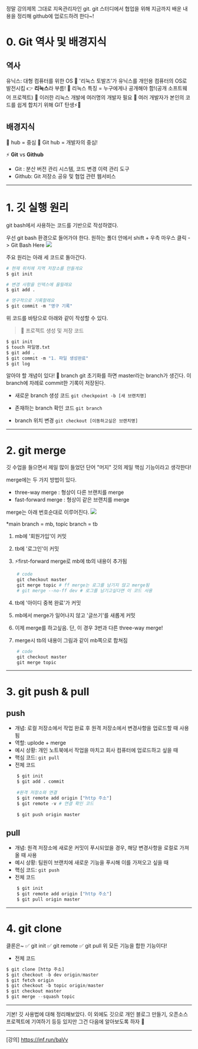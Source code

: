 정말 강의제목 그대로 지옥관리자인 git.
git 스터디에서 협업을 위해 지금까지 배운 내용을 정리해 github에 업로드하려 한다~!

# 0. Git 역사 및 배경지식
## 역사
유닉스: 대형 컴퓨터를 위한 OS
🔻
'리눅스 토발즈'가 유닉스를 개인용 컴퓨터의 OS로 발전시킴 👉 **리눅스**라 부름!
🔻
리눅스 특징 = 누구에게나 공개해야 함!(공개 소프트웨어 프로젝트)
🔻
이러한 리눅스 개발에 여러명의 개발자 필요
🔻
여러 개발자가 본인의 코드를 쉽게 합치기 위해 GIT 탄생⚡🎉

## 배경지식
📍 hub = 중심
📍 Git hub = 개발자의 중심!

⚡ **Git** vs **Github**
- Git : 분산 버전 관리 시스템, 코드 변경 이력 관리 도구
- Github: Git 저장소 공유 및 협업 관련 웹서비스

---
# 1. 깃 실행 원리
git bash에서 사용하는 코드를 기반으로 작성하였다.

우선 git bash 환경으로 들어가야 한다.
원하는 폴더 안에서 shift + 우측 마우스 클릭 -> Git Bash Here
![](https://velog.velcdn.com/images/ofohj/post/22f03109-cdb4-4e50-a7d7-f17a7393489c/image.png)

주요 원리는 아래 세 코드로 돌아간다.
```python
# 현재 위치에 지역 저장소를 만들게요
$ git init

# 변경 사항을 인덱스에 올릴래요
$ git add .

# 영구적으로 기록할래요
$ git commit -m "영구 기록"
```

위 코드를 바탕으로 아래와 같이 작성할 수 있다.
>🔻 프로젝트 생성 및 저장 코드
```python
$ git init
$ touch 파일명.txt
$ git add .
$ git commit -m "1. 파일 생성완료"
$ git log
```

알아야 할 개념이 있다!
📍 branch
git 초기화를 하면 master라는 branch가 생긴다.
이 branch에 차례로 commit한 기록이 저장된다.

- 새로운 branch 생성 코드
`git checkpoint -b [새 브랜치명]`

- 존재하는 branch 확인 코드
`git branch`

- branch 위치 변경
`git checkout [이동하고싶은 브랜치명]`


---
# 2. git merge
깃 수업을 들으면서 제일 많이 들었던 단어 "머지"
깃의 제일 핵심 기능이라고 생각한다!

merge에는 두 가지 방법이 있다.
- three-way merge : 형상이 다른 브랜치를 merge
- fast-forward merge : 형상이 같은 브랜치를 merge

merge는 아래 번호순대로 이루어진다.
![](https://velog.velcdn.com/images/ofohj/post/b98260ba-b548-4fd1-96e4-add3fcaa30d2/image.png)

*main branch = mb, topic branch = tb

1. mb에 '회원가입'이 커밋

2. tb에 '로그인'이 커밋

3. ⚡first-forward merge로 mb에 tb의 내용이 추가됨
```python
	# code
    git checkout master
    git merge topic # ff merge는 로그를 남기지 않고 merge됨
    # git merge --no-ff dev # 로그를 남기고싶다면 이 코드 사용
```

4. tb에 '아이디 중복 완료'가 커밋

5. mb에서 merge가 일어나지 않고 '글쓰기'를 새롭게 커밋

6. 이제 merge를 하고싶음. 단, 이 경우 3번과 다른 three-way merge!

7. merge시 tb의 내용이 그림과 같이 mb쪽으로 합쳐짐
```python
	# code
	git checkout master
    git merge topic
```

---
# 3. git push & pull
## push
- 개념: 로컬 저장소에서 작업 완료 후 원격 저장소에서 변경사항을 업로드할 때 사용됨
- 역할: uplode + merge
- 예시 상황: 개인 노트북에서 작업을 마치고 회사 컴퓨터에 업로드하고 싶을 때
- 핵심 코드: `git pull`
- 전체 코드
```python
	$ git init
    $ git add . commit
    
    #원격 저장소와 연결
    $ git remote add origin ["http 주소"]
    $ git remote -v # 연결 확인 코드
    
    $ git push origin master
```

## pull
- 개념: 원격 저장소에 새로운 커밋이 푸시되었을 경우, 해당 변경사항을 로컬로 가져올 때 사용
- 예시 상황: 팀원이 브랜치에 새로운 기능을 푸시해 이를 가져오고 싶을 때
- 핵심 코드: `git push`
- 전체 코드
```python
	$ git init
    $ git remote add origin ["http 주소"]
    $ git pull origin master
```

---
# 4. git clone
클론은~
✅ git init
✅ git remote
✅ git pull
위 모든 기능을 합한 기능이다!

- 전체 코드
```python
$ git clone [http 주소]
$ git checkout -b dev origin/master
$ git fetch origin
$ git checkout -b topic origin/master
$ git checkout master
$ git merge --squash topic
```

---
기본! 깃 사용법에 대해 정리해보았다.
이 외에도 깃으로 개인 블로그 만들기, 오픈소스 프로젝트에 기여하기 등등 있지만
그건 다음에 알아보도록 하자 🛌

---
[강의] https://inf.run/baVv